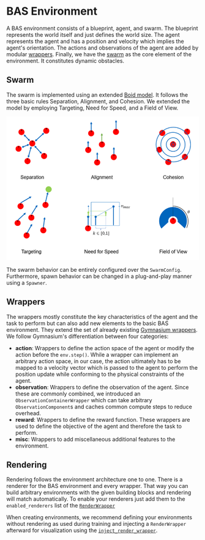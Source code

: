 # BAS Environment

A BAS environment consists of a blueprint, agent, and swarm. The blueprint represents the world itself and just defines the world size. The agent represents the agent and has a position and velocity which implies the agent's orientation. The actions and observations of the agent are added by modular [wrappers](#wrappers). Finally, we have the [swarm](#swarm) as the core element of the environment. It constitutes dynamic obstacles.

## Swarm
The swarm is implemented using an extended [Boid model](https://team.inria.fr/imagine/files/2014/10/flocks-hers-and-schools.pdf). It follows the three basic rules Separation, Alignment, and Cohesion. We extended the model by employing Targeting, Need for Speed, and a Field of View. 

<img src="./resources/boids.png" width="600">

The swarm behavior can be entirely configured over the `SwarmConfig`. Furthermore, spawn behavior can be changed in a plug-and-play manner using a `Spawner`.

## Wrappers
The wrappers mostly constitute the key characteristics of the agent and the task to perform but can also add new elements to the basic BAS environment. They extend the set of already existing [Gymnasium wrappers](https://gymnasium.farama.org/api/wrappers/). We follow Gymnasium's differentiation between four categories:

- **action**: Wrappers to define the action space of the agent or modify the action before the `env.step()`. While a wrapper can implement an arbitrary action space, in our case, the action ultimately has to be mapped to a velocity vector which is passed to the agent to perform the position update while conforming to the physical constraints of the agent.
- **observation**: Wrappers to define the observation of the agent. Since these are commonly combined, we introduced an `ObservationContainerWrapper` which can take arbitrary `ObservationComponent`s and caches common compute steps to reduce overhead.
- **reward**: Wrappers to define the reward function. These wrappers are used to define the objective of the agent and therefore the task to perform.
- **misc**: Wrappers to add miscellaneous additional features to the environment.

## Rendering
Rendering follows the environment architecture one to one. There is a renderer for the BAS environment and every wrapper. That way you can build arbitrary environments with the given building blocks and rendering will match automatically. To enable your renderers just add them to the `enabled_renderers` list of the [`RenderWrapper`](./render/wrapper.py)

 When creating environments, we recommend defining your environments without rendering as used during training and injecting a `RenderWrapper` afterward for visualization using the [`inject_render_wrapper`](./render/utils.py).